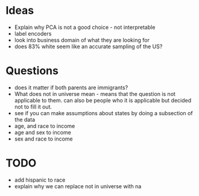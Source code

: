 # Ideas
* Explain why PCA is not a good choice - not interpretable
* label encoders
* look into business domain of what they are looking for
* does 83% white seem like an accurate sampling of the US?

# Questions
* does it matter if both parents are immigrants?
* What does not in universe mean - means that the question is not applicable to them. can also be people who it is applicable but decided not to fill it out. 
* see if you can make assumptions about states by doing a subsection of the data 
* age, and race to income 
* age and sex to income
* sex and race to income 

# TODO
* add hispanic to race
* explain why we can replace not in universe with na
